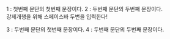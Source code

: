 1 : 첫번째 문단의 첫번째 문장이다.
2 : 두번째 문단의 두번째 문장이다.  
강제개행을 위해 스페이스바 두번을 입력한다!  
  
    
      
      
3 : 두번째 문단의 첫번째 문장이다.
4 : 두번째 문단의 두번째 문장이다.
